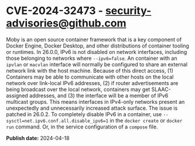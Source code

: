 # CVE-2024-32473 - security-advisories@github.com

Moby is an open source container framework that is a key component of Docker Engine, Docker Desktop, and other distributions of container tooling or runtimes. In 26.0.0, IPv6 is not disabled on network interfaces, including those belonging to networks where `--ipv6=false`. An container with an `ipvlan` or `macvlan` interface will normally be configured to share an external network link with the host machine. Because of this direct access, (1) Containers may be able to communicate with other hosts on the local network over link-local IPv6 addresses, (2) if router advertisements are being broadcast over the local network, containers may get SLAAC-assigned addresses, and (3) the interface  will be a member of IPv6 multicast groups. This means interfaces in IPv4-only networks present an unexpectedly and unnecessarily increased attack surface. The issue is patched in 26.0.2. To completely disable IPv6 in a container, use `--sysctl=net.ipv6.conf.all.disable_ipv6=1` in the `docker create` or `docker run` command. Or, in the service configuration of a `compose` file.

**Publish date:** 2024-04-18
